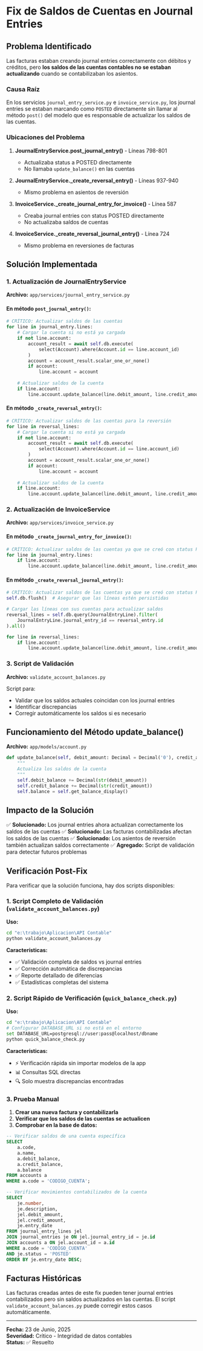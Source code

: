 # Fix de Saldos de Cuentas en Journal Entries

## Problema Identificado

Las facturas estaban creando journal entries correctamente con débitos y créditos, pero **los saldos de las cuentas contables no se estaban actualizando** cuando se contabilizaban los asientos.

### Causa Raíz

En los servicios `journal_entry_service.py` e `invoice_service.py`, los journal entries se estaban marcando como `POSTED` directamente sin llamar al método `post()` del modelo que es responsable de actualizar los saldos de las cuentas.

### Ubicaciones del Problema

1. **JournalEntryService.post_journal_entry()** - Líneas 798-801
   - Actualizaba status a POSTED directamente
   - No llamaba `update_balance()` en las cuentas

2. **JournalEntryService._create_reversal_entry()** - Líneas 937-940  
   - Mismo problema en asientos de reversión

3. **InvoiceService._create_journal_entry_for_invoice()** - Línea 587
   - Creaba journal entries con status POSTED directamente
   - No actualizaba saldos de cuentas

4. **InvoiceService._create_reversal_journal_entry()** - Línea 724
   - Mismo problema en reversiones de facturas

## Solución Implementada

### 1. Actualización de JournalEntryService

**Archivo:** `app/services/journal_entry_service.py`

#### En método `post_journal_entry()`:
```python
# CRÍTICO: Actualizar saldos de las cuentas
for line in journal_entry.lines:
    # Cargar la cuenta si no está ya cargada
    if not line.account:
        account_result = await self.db.execute(
            select(Account).where(Account.id == line.account_id)
        )
        account = account_result.scalar_one_or_none()
        if account:
            line.account = account
    
    # Actualizar saldos de la cuenta
    if line.account:
        line.account.update_balance(line.debit_amount, line.credit_amount)
```

#### En método `_create_reversal_entry()`:
```python
# CRÍTICO: Actualizar saldos de las cuentas para la reversión
for line in reversal_lines:
    # Cargar la cuenta si no está ya cargada
    if not line.account:
        account_result = await self.db.execute(
            select(Account).where(Account.id == line.account_id)
        )
        account = account_result.scalar_one_or_none()
        if account:
            line.account = account
    
    # Actualizar saldos de la cuenta
    if line.account:
        line.account.update_balance(line.debit_amount, line.credit_amount)
```

### 2. Actualización de InvoiceService

**Archivo:** `app/services/invoice_service.py`

#### En método `_create_journal_entry_for_invoice()`:
```python
# CRÍTICO: Actualizar saldos de las cuentas ya que se creó con status POSTED
for line in journal_entry.lines:
    if line.account:
        line.account.update_balance(line.debit_amount, line.credit_amount)
```

#### En método `_create_reversal_journal_entry()`:
```python
# CRÍTICO: Actualizar saldos de las cuentas ya que se creó con status POSTED
self.db.flush()  # Asegurar que las líneas estén persistidas

# Cargar las líneas con sus cuentas para actualizar saldos
reversal_lines = self.db.query(JournalEntryLine).filter(
    JournalEntryLine.journal_entry_id == reversal_entry.id
).all()

for line in reversal_lines:
    if line.account:
        line.account.update_balance(line.debit_amount, line.credit_amount)
```

### 3. Script de Validación

**Archivo:** `validate_account_balances.py`

Script para:
- Validar que los saldos actuales coincidan con los journal entries
- Identificar discrepancias
- Corregir automáticamente los saldos si es necesario

## Funcionamiento del Método update_balance()

**Archivo:** `app/models/account.py`

```python
def update_balance(self, debit_amount: Decimal = Decimal('0'), credit_amount: Decimal = Decimal('0')) -> None:
    """
    Actualiza los saldos de la cuenta
    """
    self.debit_balance += Decimal(str(debit_amount))
    self.credit_balance += Decimal(str(credit_amount))
    self.balance = self.get_balance_display()
```

## Impacto de la Solución

✅ **Solucionado:** Los journal entries ahora actualizan correctamente los saldos de las cuentas
✅ **Solucionado:** Las facturas contabilizadas afectan los saldos de las cuentas
✅ **Solucionado:** Los asientos de reversión también actualizan saldos correctamente
✅ **Agregado:** Script de validación para detectar futuros problemas

## Verificación Post-Fix

Para verificar que la solución funciona, hay dos scripts disponibles:

### 1. Script Completo de Validación (`validate_account_balances.py`)

**Uso:**
```bash
cd "e:\trabajo\Aplicacion\API Contable"
python validate_account_balances.py
```

**Características:**
- ✅ Validación completa de saldos vs journal entries
- ✅ Corrección automática de discrepancias
- ✅ Reporte detallado de diferencias
- ✅ Estadísticas completas del sistema

### 2. Script Rápido de Verificación (`quick_balance_check.py`)

**Uso:**
```bash
cd "e:\trabajo\Aplicacion\API Contable"
# Configurar DATABASE_URL si no está en el entorno
set DATABASE_URL=postgresql://user:pass@localhost/dbname
python quick_balance_check.py
```

**Características:**
- ⚡ Verificación rápida sin importar modelos de la app
- 📊 Consultas SQL directas
- 🔍 Solo muestra discrepancias encontradas

### 3. Prueba Manual

1. **Crear una nueva factura y contabilizarla**
2. **Verificar que los saldos de las cuentas se actualicen**
3. **Comprobar en la base de datos:**

```sql
-- Verificar saldos de una cuenta específica
SELECT 
    a.code, 
    a.name,
    a.debit_balance,
    a.credit_balance,
    a.balance
FROM accounts a 
WHERE a.code = 'CODIGO_CUENTA';

-- Verificar movimientos contabilizados de la cuenta
SELECT 
    je.number,
    je.description,
    jel.debit_amount,
    jel.credit_amount,
    je.entry_date
FROM journal_entry_lines jel
JOIN journal_entries je ON jel.journal_entry_id = je.id
JOIN accounts a ON jel.account_id = a.id
WHERE a.code = 'CODIGO_CUENTA' 
AND je.status = 'POSTED'
ORDER BY je.entry_date DESC;
```

## Facturas Históricas

Las facturas creadas antes de este fix pueden tener journal entries contabilizados pero sin saldos actualizados en las cuentas. El script `validate_account_balances.py` puede corregir estos casos automáticamente.

---

**Fecha:** 23 de Junio, 2025  
**Severidad:** Crítico - Integridad de datos contables  
**Status:** ✅ Resuelto
